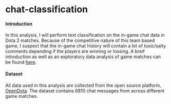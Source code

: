 # chat-classification

#### Introduction
In this analysis, I will perform text classification on the in-game chat data in Dota 2 matches. Because of the competitive nature of this team based game, I suspect that the in-game chat history will contain a lot of toxic/salty comments depending if the players are winning or lossing. A breif introduction as well as an exploratory data analysis of game matches can be found [here](https://leyaof.github.io/Notebooks/dota%20analysis.nb.html).

#### Dataset
All data used in this analysis are collected from the open source platform, [OpenDota](https://www.opendota.com/). The dataset contains 6810 chat messages from across different game matches. 
